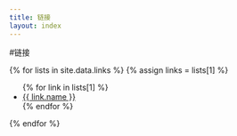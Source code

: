 ```yaml
---
title: 链接
layout: index
---
```


#链接

{% for lists in site.data.links %}
{% assign links = lists[1] %}
<ul>
{% for link in lists[1] %}
  <li>
    <a href="{{ link.url }}">
      {{ link.name }}
    </a>
  </li>
{% endfor %}
</ul>
{% endfor %}
